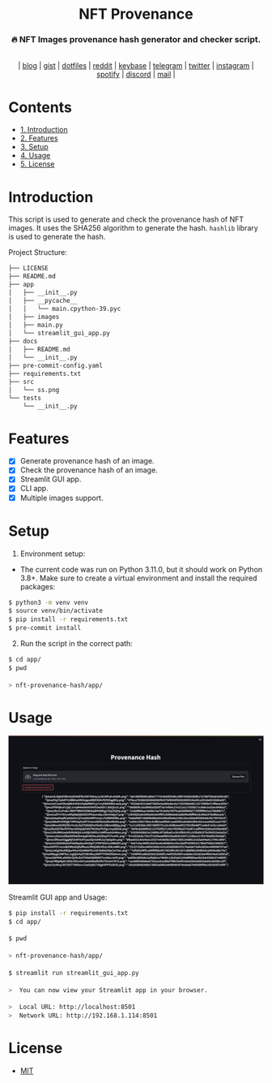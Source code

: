 <div align="center">
    <h1>NFT Provenance</h1>
    <h3>🔥 NFT Images provenance hash generator and checker script.</h3>
</div>

<br>

<div align="center">
	|
    <a href="https://vusal.substack.com">blog</a> |
    <a href="https://gist.github.com/woosal1337">gist</a> |
    <a href="https://github.com/woosal1337/dotfiles">dotfiles</a> |
    <a href="https://www.reddit.com/user/woosal1337">reddit</a> |
    <a href="https://keybase.io/woosal">keybase</a> |
    <a href="https://t.me/woosal1337">telegram</a> |
    <a href="https://twitter.com/woosal1337">twitter</a> |
    <a href="https://www.instagram.com/woosal1337/">instagram</a> |
    <a href="https://open.spotify.com/user/3pd70lv4jpyjbjxjfgysx3pzl">spotify</a> |
    <a href="https://discordapp.com/users/901937888688758785">discord</a> |
    <a href="mailto:woosal@pm.me">mail</a> |
</div>

# Contents
- [1. Introduction](#introduction)
- [2. Features](#features)
- [3. Setup](#setup)
- [4. Usage](#usage)
- [5. License](#license)


# Introduction
This script is used to generate and check the provenance hash of NFT images. It uses
the SHA256 algorithm to generate the hash. `hashlib` library is used to generate the
hash.

Project Structure:
```
├── LICENSE
├── README.md
├── app
│   ├── __init__.py
│   ├── __pycache__
│   │   └── main.cpython-39.pyc
│   ├── images
│   ├── main.py
│   └── streamlit_gui_app.py
├── docs
│   ├── README.md
│   └── __init__.py
├── pre-commit-config.yaml
├── requirements.txt
├── src
│   └── ss.png
└── tests
    └── __init__.py
```

# Features
- [x] Generate provenance hash of an image.
- [x] Check the provenance hash of an image.
- [x] Streamlit GUI app.
- [x] CLI app.
- [X] Multiple images support.

# Setup
1. Environment setup:
- The current code was run on Python 3.11.0, but it should work on Python 3.8+. Make
  sure to create a virtual environment and install the required packages:
```zsh
$ python3 -m venv venv
$ source venv/bin/activate
$ pip install -r requirements.txt
$ pre-commit install
```

2. Run the script in the correct path:
```zsh
$ cd app/
$ pwd

> nft-provenance-hash/app/
```

# Usage
![](src/ss.png)

Streamlit GUI app and Usage:
```zsh
$ pip install -r requirements.txt
$ cd app/

$ pwd

> nft-provenance-hash/app/

$ streamlit run streamlit_gui_app.py

>  You can now view your Streamlit app in your browser.

>  Local URL: http://localhost:8501
>  Network URL: http://192.168.1.114:8501
```

# License
- [MIT](LICENSE)
